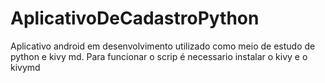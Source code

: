 # AplicativoDeCadastroPython
Aplicativo android em desenvolvimento utilizado como meio de estudo de python e kivy md.
Para funcionar o scrip é necessario instalar o kivy e o kivymd
